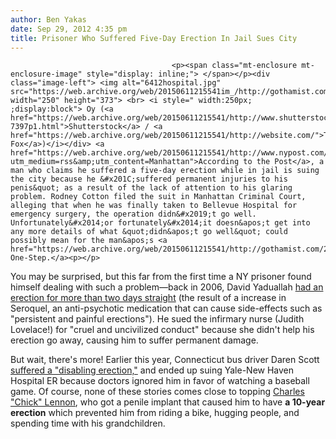```yaml
---
author: Ben Yakas
date: Sep 29, 2012 4:35 pm
title: Prisoner Who Suffered Five-Day Erection In Jail Sues City
---
```


	
										<p><span class="mt-enclosure mt-enclosure-image" style="display: inline;"> </span></p><div class="image-left"> <img alt="6412hospital.jpg" src="https://web.archive.org/web/20150611215541im_/http://gothamist.com/attachments/nyc_chrisrobbins/6412hospital.jpg" width="250" height="373"> <br> <i style=" width:250px; ;display:block"> Oy (<a href="https://web.archive.org/web/20150611215541/http://www.shutterstock.com/gallery-7397p1.html">Shutterstock</a> / <a href="https://web.archive.org/web/20150611215541/http://website.com/">Tyler Fox</a>)</i></div> <a href="https://web.archive.org/web/20150611215541/http://www.nypost.com/p/news/local/manhattan/stiff_sentence_HKpOcQNaARnwzQZ60dl5ZN?utm_medium=rss&amp;utm_content=Manhattan">According to the Post</a>, a man who claims he suffered a five-day erection while in jail is suing the city because he &#x201C;suffered permanent injuries to his penis&quot; as a result of the lack of attention to his glaring problem. Rodney Cotton filed the suit in Manhattan Criminal Court, alleging that when he was finally taken to Bellevue Hospital for emergency surgery, the operation didn&#x2019;t go well. Unfortunately&#x2014;or fortunately&#x2014;it doesn&apos;t get into any more details of what &quot;didn&apos;t go well&quot; could possibly mean for the man&apos;s <a href="https://web.archive.org/web/20150611215541/http://gothamist.com/2012/06/05/suffering_disabling_erection_man_al.php">Chattanooga One-Step.</a><p></p>

<p>You may be surprised, but this far from the first time a NY prisoner found himself dealing with such a problem&#x2014;back in 2006, David Yaduallah <a href="https://web.archive.org/web/20150611215541/http://gothamist.com/2009/06/08/prison_inmate_sues_over_55_hour_ere.php">had an erection for more than two days straight</a> (the result of a increase in Seroquel, an anti-psychotic medication that can cause side-effects such as &quot;persistent and painful erections&quot;). He sued the infirmary nurse (Judith Lovelace!) for &quot;cruel and uncivilized conduct&quot; because she didn&apos;t help his erection go away, causing him to suffer permanent damage. </p>

<p>But wait, there&apos;s more! Earlier this year, Connecticut bus driver Daren Scott <a href="https://web.archive.org/web/20150611215541/http://gothamist.com/2012/06/05/suffering_disabling_erection_man_al.php">suffered a  &quot;disabling erection,&quot;</a> and ended up suing Yale-New Haven Hospital ER because doctors ignored him in favor of watching a baseball game.  Of course, none of these stories comes close to topping <a href="https://web.archive.org/web/20150611215541/http://msnbc.msn.com/id/13509704/#.UGdLp8hSQfF">Charles &quot;Chick&quot; Lennon</a>, who got a penile implant that caused him to have <strong>a 10-year erection</strong> which prevented him from riding a bike, hugging people, and spending time with his grandchildren.</p>					
										
									
				